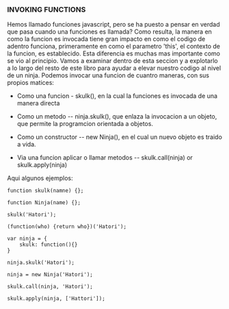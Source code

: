 ### INVOKING FUNCTIONS
Hemos llamado funciones javascript, pero se ha puesto a pensar en verdad
que pasa cuando una funciones es llamada? Como resulta, la manera en como la funcion
es invocada tiene gran impacto en como el codigo de adentro funciona, primeramente en como
el parametro 'this', el contexto de la funcion, es establecido. Esta diferencia es muchas mas
importante como se vio al principio. Vamos a examinar dentro de esta seccion y a explotarlo
a lo largo del resto de este libro para ayudar a elevar nuestro codigo al nivel de un ninja.
Podemos invocar una funcion de cuantro maneras, con sus propios matices:
 * Como una funcion - skulk(), en la cual la funciones es invocada de una manera directa

* Como un metodo -- ninja.skulk(), que enlaza la invocacion a un objeto, que permite
la programcion orientada a objetos.

* Como un constructor -- new Ninja(), en el cual un nuevo objeto es traido a vida.

* Via una funcion aplicar o llamar metodos -- skulk.call(ninja) or skulk.apply(ninja)

Aqui algunos ejemplos:

```
function skulk(namne) {};

function Ninja(name) {};

skulk('Hatori');

(function(who) {return who})('Hatori');

var ninja = {
    skulk: function(){}
}

ninja.skulk('Hatori');

ninja = new Ninja('Hatori');

skulk.call(ninja, 'Hatori');

skulk.apply(ninja, ['Hattori']);

```
